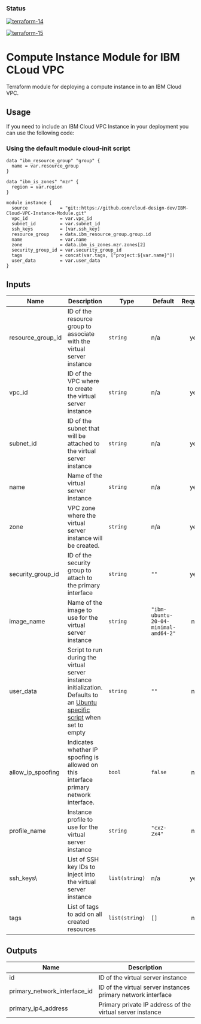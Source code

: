 ### Status
[![terraform-14](https://github.com/cloud-design-dev/IBM-Cloud-VPC-Instance-Module/actions/workflows/terraform-14.yml/badge.svg)](https://github.com/cloud-design-dev/IBM-Cloud-VPC-Instance-Module/actions/workflows/terraform-14.yml)  

[![terraform-15](https://github.com/cloud-design-dev/IBM-Cloud-VPC-Instance-Module/actions/workflows/terraform-15.yml/badge.svg)](https://github.com/cloud-design-dev/IBM-Cloud-VPC-Instance-Module/actions/workflows/terraform-15.yml)

# Compute Instance Module for IBM CLoud VPC 
Terraform module for deploying a compute instance in to an IBM Cloud VPC.  

## Usage
If you need to include an IBM Cloud VPC Instance in your deployment you can use the following code:

### Using the default module cloud-init script

```
data "ibm_resource_group" "group" {
  name = var.resource_group
}

data "ibm_is_zones" "mzr" {
  region = var.region
}

module instance {
  source            = "git::https://github.com/cloud-design-dev/IBM-Cloud-VPC-Instance-Module.git"
  vpc_id            = var.vpc_id
  subnet_id         = var.subnet_id
  ssh_keys          = [var.ssh_key]
  resource_group    = data.ibm_resource_group.group.id
  name              = var.name
  zone              = data.ibm_is_zones.mzr.zones[2]
  security_group_id = var.security_group_id
  tags              = concat(var.tags, ["project:${var.name}"])
  user_data         = var.user_data
}
```

## Inputs

| Name | Description | Type | Default | Required |
|------|-------------|------|---------|:--------:|
| resource\_group\_id | ID of the resource group to associate with the virtual server instance | `string` | n/a | yes |
| vpc\_id | ID of the VPC where to create the virtual server instance | `string` | n/a | yes |
| subnet\_id | ID of the subnet that will be attached to the virtual server instance | `string` | n/a | yes |
| name | Name of the virtual server instance | `string` | n/a | yes |
| zone | VPC zone where the virtual server instance will be created. | `string` | n/a | yes |
| security\_group\_id | ID of the security group to attach to the primary interface | `string` | `""` | yes | 
| image\_name | Name of the image to use for the virtual server instance | `string` | `"ibm-ubuntu-20-04-minimal-amd64-2"` | no |
| user\_data | Script to run during the virtual server instance initialization. Defaults to an [Ubuntu specific script](https://github.com/cloud-design-dev/IBM-Cloud-VPC-Instance-Module/blob/main/init.yml) when set to empty | `string` | `""` | no |
| allow\_ip\_spoofing  |  Indicates whether IP spoofing is allowed on this interface primary network interface. | `bool` | `false` | no |
| profile\_name | Instance profile to use for the virtual server instance | `string` | `"cx2-2x4"` | no |
| ssh\_keys\ | List of SSH key IDs to inject into the virtual server instance | `list(string)` | n/a | yes |
| tags | List of tags to add on all created resources | `list(string)` | `[]` | no |

## Outputs

| Name | Description |
|------|-------------|
| id | ID of the virtual server instance |
| primary_network_interface_id | ID of the virtual server instances primary network interface  | 
| primary_ip4_address | Primary private IP address of the virtual server instance |
